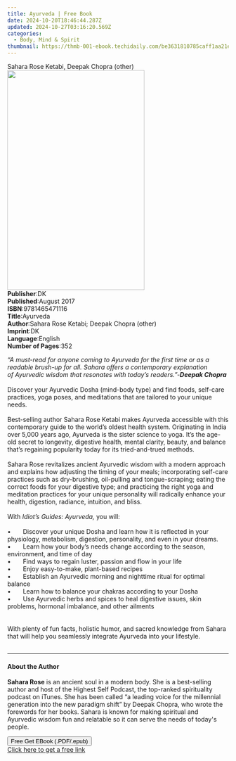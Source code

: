 ```yaml
---
title: Ayurveda | Free Book
date: 2024-10-20T18:46:44.287Z
updated: 2024-10-27T03:16:20.569Z
categories:
  - Body, Mind & Spirit
thumbnail: https://thmb-001-ebook.techidaily.com/be3631810785caff1aa21e2f61760fb9815dc5e1bd84f203b8795c3b95f7d678.jpg
---
```

<main id="book-container">
  <div class="flex flex-col">
    <div class="book-brief flex-1 py-6 px-4 sm:p-6 md:py-10 md:px-8">
      <!-- brief-->
      <div class="book-brief-main">
        Sahara Rose Ketabi, Deepak Chopra (other)
      </div>
    </div>
    <div
      class="book-meta-info flex-1 grid gap-4 col-start-1 col-end-3 row-start-1 sm:mb-6 sm:grid-cols-4 lg:gap-6 lg:col-start-2 lg:row-end-6 lg:row-span-6 lg:mb-0"
    >
      <div
        class="book-meta-info-left place-content-center mt-4 p-4 text-sm leading-6 col-start-2 col-span-2 dark:text-slate-400"
      >
        <img
          class="w-full h-500 object-cover rounded-lg sm:h-255 sm:col-span-2 lg:col-span-full"
          src="https://img-001-ebook.techidaily.com/6a63a42de3ebe88480efb57019fc78ff6920c4d69665e97c913499fabbc277eb.jpg"
          alt=""
          width="312"
          height="500"
        />
      </div>
      <div
        class="book-meta-info-right mt-2 col-start-1 row-start-2 col-span-3 self-center"
      >
        <!-- meta data  -->
        <div class="flex flex-col px-4 md:px-8">
          <div class="flex-1">
            <strong>Publisher</strong>:<span class="px-2">DK</span>
          </div>
          <div class="flex-1">
            <strong>Published</strong>:<span class="px-2">August 2017</span>
          </div>
          <div class="flex-1">
            <strong>ISBN</strong>:<span class="px-2">9781465471116</span>
          </div>
          <div class="flex-1">
            <strong>Title</strong>:<span class="px-2">Ayurveda</span>
          </div>
          <div class="flex-1">
            <strong>Author</strong>:<span class="px-2"
              >Sahara Rose Ketabi; Deepak Chopra (other)</span
            >
          </div>
          <div class="flex-1">
            <strong>Imprint</strong>:<span class="px-2">DK</span>
          </div>
          <div class="flex-1">
            <strong>Language</strong>:<span class="px-2">English</span>
          </div>
          <div class="flex-1">
            <strong>Number of Pages</strong>:<span class="px-2">352</span>
          </div>
        </div>
      </div>
    </div>
    <div class="book-description flex-1 py-6 px-4 sm:p-6 md:py-10 md:px-8">
      <div class="book-description-main">
        <div accordion-content="" id="description">
          <p>
            <i
              >“A must-read&nbsp;for&nbsp;anyone coming to Ayurveda for the
              first time or as a readable brush-up for all. Sahara offers a
              contemporary explanation of&nbsp;Ayurvedic&nbsp;wisdom
              that&nbsp;resonates with today’s readers.”-<b>Deepak Chopra</b></i
            ><br /><br />Discover your Ayurvedic Dosha (mind-body type) and find
            foods, self-care practices, yoga poses, and meditations that are
            tailored to your unique needs.<br /><br />
            Best-selling author Sahara Rose Ketabi makes Ayurveda accessible
            with this contemporary guide to the world’s oldest health system.
            Originating in India over 5,000 years ago, Ayurveda is the sister
            science to yoga. It’s the age-old secret to longevity, digestive
            health, mental clarity, beauty, and balance that’s regaining
            popularity today for its tried-and-trued methods. <br /><br />
            Sahara Rose revitalizes ancient Ayurvedic wisdom with a modern
            approach and explains how adjusting the timing of your meals;
            incorporating self-care practices such as dry-brushing, oil-pulling
            and tongue-scraping; eating the correct foods for your digestive
            type; and practicing the right yoga and meditation practices for
            your unique personality will radically enhance your health,
            digestion, radiance, intuition, and bliss.<br /><br />
            With <i>Idiot’s Guides: Ayurveda, </i>you will:<br /><br />
            •&nbsp;&nbsp;&nbsp;&nbsp;&nbsp;&nbsp; Discover your unique Dosha and
            learn how it is reflected in your physiology, metabolism, digestion,
            personality, and even in your dreams.<br />
            •&nbsp;&nbsp;&nbsp;&nbsp;&nbsp;&nbsp; Learn how your body’s needs
            change according to the season, environment, and time of day<br />
            •&nbsp;&nbsp;&nbsp;&nbsp;&nbsp;&nbsp; Find ways to regain luster,
            passion and flow in your life<br />
            •&nbsp;&nbsp;&nbsp;&nbsp;&nbsp;&nbsp; Enjoy easy-to-make,
            plant-based recipes <br />
            •&nbsp;&nbsp;&nbsp;&nbsp;&nbsp;&nbsp; Establish an Ayurvedic morning
            and nighttime ritual for optimal balance&nbsp;<br />
            •&nbsp;&nbsp;&nbsp;&nbsp;&nbsp;&nbsp; Learn how to balance your
            chakras according to your Dosha&nbsp;<br />
            •&nbsp;&nbsp;&nbsp;&nbsp;&nbsp;&nbsp; Use Ayurvedic herbs and spices
            to heal&nbsp;digestive issues, skin problems, hormonal imbalance,
            and other ailments<br /><br />
            <br />
            With plenty of fun facts, holistic humor, and sacred knowledge from
            Sahara that will help you seamlessly integrate Ayurveda into your
            lifestyle.<br /><br />
          </p>
        </div>
        <div class="accordion-fader"></div>
      </div>
    </div>
    <div class="book-excerpts flex-1 py-6 px-4 sm:p-6 md:py-10 md:px-8">
      <!-- excerpts-->
      <div class="book-excerpts-main">
        <hr />
        <h4 class="placeholder placeholder-heading">
          <span>About the Author</span>
        </h4>
        <p></p>
        <p>
          <b>Sahara Rose</b>&nbsp;is an ancient soul in a modern body. She is a
          best-selling author and host of the Highest Self Podcast, the
          top-ranked spirituality podcast on iTunes. She has been called “a
          leading voice for the millennial generation into the new paradigm
          shift” by Deepak Chopra, who wrote the forewords for her books. Sahara
          is known for making spiritual and Ayurvedic wisdom fun and relatable
          so it can serve the needs of today's people.
        </p>
        <p></p>
      </div>
    </div>
    <div
      class="book-about-author flex-1 py-6 px-4 sm:p-6 md:py-10 md:px-8"
    ></div>
    <div class="book-free-get flex-1 py-6 px-4 sm:p-6 md:py-10 md:px-8">
      <button
        id="btn-free-get"
        class="bg-blue-500 hover:bg-blue-700 text-white font-bold py-2 px-4 rounded"
      >
        Free Get EBook (.PDF/.epub)
      </button>
      <div id="countdown-display" class="px-2 text-lg mt-2"></div>
      <a
        id="free-link"
        class="hidden bg-blue-500 hover:bg-blue-700 text-white font-bold py-2 px-4 rounded"
        href="https://www.ebooks.com/en-us/book/95803870/ayurveda/sahara-rose-ketabi/"
        target="_blank"
        >Click here to get a free link</a
      >
    </div>
    <script>
      let countdownTime = 0;
      let countdownInterval = null;
      document
        .getElementById('btn-free-get')
        .addEventListener('click', startCountdown);
      function startCountdown() {
        countdownTime = new Date().getTime() + 60000 * 3;
        countdownInterval = setInterval(updateCountdown, 1000);
        document.getElementById('btn-free-get').disabled = true;
        document
          .getElementById('btn-free-get')
          .classList.add('bg-gray-500', 'cursor-not-allowed');
      }
      function updateCountdown() {
        let currentTime = new Date().getTime();
        let timeLeft = countdownTime - currentTime;
        let secondsLeft = Math.floor(timeLeft / 1000);
        document.getElementById('countdown-display').innerHTML =
          `Remaining time: ${secondsLeft} seconds.`;
        if (secondsLeft <= 0) {
          clearInterval(countdownInterval);
          document.getElementById('btn-free-get').classList.add('hidden');
          document.getElementById('free-link').classList.remove('hidden');
          document.getElementById('countdown-display').innerHTML = '';
        }
      }
    </script>
  </div>
</main>

<ins class="adsbygoogle"
      style="display:block"
      data-ad-client="ca-pub-7571918770474297"
      data-ad-slot="8358498916"
      data-ad-format="auto"
      data-full-width-responsive="true"></ins>
    